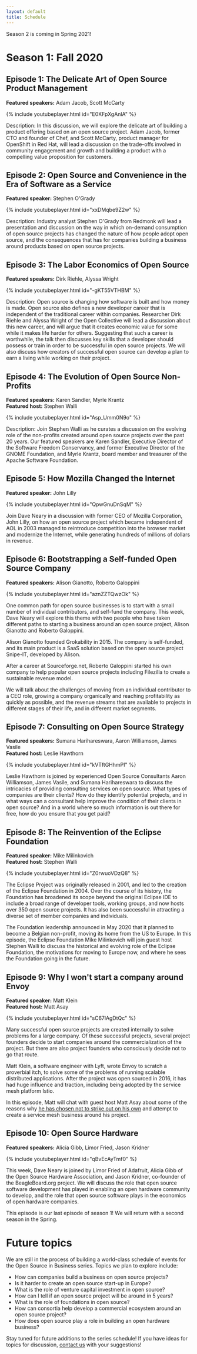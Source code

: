 ```yaml
---
layout: default
title: Schedule
---
```


Season 2 is coming in Spring 2021!

# Season 1: Fall 2020

## Episode 1: The Delicate Art of Open Source Product Management

**Featured speakers:** Adam Jacob, Scott McCarty  

{% include youtubeplayer.html id="E0KFpXgAnlA" %}

Description: In this discussion, we will explore the delicate art of building a product
offering based on an open source project. Adam Jacob, former CTO and founder of Chef,
and Scott McCarty, product manager for OpenShift in Red Hat, will lead a discussion on
the trade-offs involved in community engagement and growth and building a product with
a compelling value proposition for customers.

<!--- [Available on demand](https://www.crowdcast.io/e/osbusiness1) --->

## Episode 2: Open Source and Convenience in the Era of Software as a Service

**Featured speaker:** Stephen O'Grady  

{% include youtubeplayer.html id="xxDMqbe9Z2w" %}

Description: Industry analyst Stephen O'Grady from Redmonk will lead a presentation and
discussion on the way in which on-demand consumption of open source projects has changed
the nature of how people adopt open source, and the consequences that has for companies
building a business around products based on open source projects.

<!--- [Available on demand](https://www.crowdcast.io/e/osbusiness2) --->

## Episode 3: The Labor Economics of Open Source

**Featured speakers:** Dirk Riehle, Alyssa Wright  

{% include youtubeplayer.html id="-gKT55VTHBM" %}

Description: Open source is changing how software is built and how money is made. Open
source also defines a new developer career that is independent of the traditional career
within companies. Researcher Dirk Riehle and Alyssa Wright of the Open Collective will
lead a discussion about this new career, and will argue that it creates economic value
for some while it makes life harder for others. Suggesting that such a career is
worthwhile, the talk then discusses key skills that a developer should possess or train
in order to be successful in open source projects. We will also discuss how creators of
successful open source can develop a plan to earn a living while working on their
project. 

<!--- [Available on demand](https://www.crowdcast.io/e/osbusiness3) --->

## Episode 4: The Evolution of Open Source Non-Profits

**Featured speakers:** Karen Sandler, Myrle Krantz  
**Featured host:** Stephen Walli  

{% include youtubeplayer.html id="Asp_Umm0N9o" %}

Description: Join Stephen Walli as he curates a discussion on the evolving role of
the non-profits created around open source projects over the past 20 years. Our
featured speakers are Karen Sandler, Executive Director of the Software Freedom
Conservancy, and former Executive Director of the GNOME Foundation, and Myrle Krantz,
board member and treasurer of the Apache Software Foundation.

<!--- [Available on demand](https://www.crowdcast.io/e/osbusiness4) --->

## Episode 5: How Mozilla Changed the Internet

**Featured speaker:** John Lilly  

{% include youtubeplayer.html id="QpwGnuDnSqM" %}

Join Dave Neary in a discussion with former CEO of Mozilla Corporation, John
Lilly, on how an open source project which became independent of AOL in 2003
managed to reintroduce competition into the browser market and modernize the
Internet, while generating hundreds of millions of dollars in revenue.

<!--- [Available on demand](https://www.crowdcast.io/e/osbusiness5) --->

## Episode 6: Bootstrapping a Self-funded Open Source Company

**Featured speakers:** Alison Gianotto, Roberto Galoppini  

{% include youtubeplayer.html id="aznZZTQwzOk" %}

One common path for open source businesses is to start with a small number of
individual contributors, and self-fund the company. This week, Dave Neary will
explore this theme with two people who have taken different paths to starting a
business around an open source project, Alison Gianotto and Roberto Galoppini.

Alison Gianotto founded Grokability in 2015. The company is self-funded, and
its main product is a SaaS solution based on the open source project Snipe-IT,
developed by Alison.

After a career at Sourceforge.net, Roberto Galoppini started his own company
to help popular open source projects including Filezilla to create a
sustainable revenue model.

We will talk about the challenges of moving from an individual contributor to
a CEO role, growing a company organically and reaching profitability as
quickly as possible, and the revenue streams that are available to projects
in different stages of their life, and in different market segments.

<!--- [Available on demand](https://www.crowdcast.io/e/osbusiness6) --->

## Episode 7: Consulting on Open Source Strategy

**Featured speakers:** Sumana Harihareswara, Aaron Williamson, James Vasile  
**Featured host:** Leslie Hawthorn  

{% include youtubeplayer.html id="kVTftGHhmPI" %}

Leslie Hawthorn is joined by experienced Open Source Consultants Aaron
Williamson, James Vasile, and Sumana Harihareswara to discuss the intricacies
of providing consulting services on open source. What types of companies are
their clients? How do they identify potential projects, and in what ways can
a consultant help improve the condition of their clients in open source? And
in a world where so much information is out there for free, how do you ensure
that you get paid?

<!--- [Available on demand](https://www.crowdcast.io/e/osbusiness7) --->

## Episode 8: The Reinvention of the Eclipse Foundation

**Featured speaker:** Mike Milinkovich  
**Featured host:** Stephen Walli  

{% include youtubeplayer.html id="Z0rwuoVDzQ8" %}

The Eclipse Project was originally released in 2001, and led to the
creation of the Eclipse Foundation in 2004. Over the course of its
history, the Foundation has broadened its scope beyond the original
Eclipse IDE to include a broad range of developer tools, working
groups, and  now hosts over 350 open source projects. It has also
been successful in attracting a diverse set of member companies and
individuals.

The Foundation leadership announced in May 2020 that it planned to
become a Belgian non-profit, moving its home from the US to Europe.
In this episode, the Eclipse Foundation Mike Milinkovich will join
guest host Stephen Walli to discuss the historical and evolving
role of the Eclipse Foundation, the motivations for moving to
Europe now, and where he sees the Foundation going in the future.

<!--- [Available on demand](https://www.crowdcast.io/e/osbusiness8) --->

## Episode 9: Why I won't start a company around Envoy

**Featured speaker:** Matt Klein  
**Featured host:** Matt Asay  

{% include youtubeplayer.html id="sC67lAgDtQc" %}

Many successful open source projects are created internally to
solve problems for a large company. Of these successful projects,
several project founders decide to start companies around the
commercialization of the project. But there are also project
founders who consciously decide not to go that route. 

Matt Klein, a software engineer with Lyft, wrote Envoy to scratch
a proverbial itch, to solve some of the problems of running
scalable distributed applications. After the project was open
sourced in 2016, it has had huge influence and traction,
including being adopted by the service mesh platform Istio.

In this episode, Matt will chat with guest host Matt Asay about
some of the reasons why [he has chosen not to strike out on his
own](https://medium.com/@mattklein123/optimizing-impact-why-i-will-not-start-an-envoy-platform-company-8904286658cb)
and attempt to create a service mesh business around his project. 

<!--- [Available on demand](https://www.crowdcast.io/e/osbusiness9) --->

## Episode 10: Open Source Hardware

**Featured speakers:** Alicia Gibb, Limor Fried, Jason Kridner  

{% include youtubeplayer.html id="qBvEcAyTmf0" %}

This week, Dave Neary is joined by Limor Fried of Adafruit, Alicia
Gibb of the Open Source Hardware Association, and Jason Kridner,
co-founder of the BeagleBoard.org project. We will discuss the
role that open source software development has played in enabling
an open hardware community to develop, and the role that open
source software plays in the economics of open hardware companies. 

This episode is our last episode of season 1! We will return with
a second season in the Spring.

<!--- [Available on demand](https://www.crowdcast.io/e/osbusiness10) --->

# Future topics
We are still in the process of building a world-class schedule of events for the Open Source in Business series. Topics we plan to explore include:

* How can companies build a business on open source projects?
* Is it harder to create an open source start-up in Europe?
* What is the role of venture capital investment in open source?
* How can I tell if an open source project will be around in 5 years?
* What is the role of foundations in open source?
* How can consortia help develop a commercial ecosystem around an open source project?
* How does open source play a role in building an open hardware business?

Stay tuned for future additions to the series schedule! If you have ideas for topics for discussion, [contact us](mailto:dneary@redhat.com) with your suggestions!

